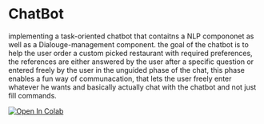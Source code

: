# ChatBot

implementing a task-oriented chatbot that contaitns a NLP compononet as well as a Dialouge-management component. the goal of the chatbot is to help the user order a custom 
picked restaurant with required preferences, the references are either answered by the user after a specific question or entered freely by the user
in the unguided phase of the chat, this phase enables a fun way of communacation, that lets the user freely enter whatever he wants
and basically actually chat with the chatbot and not just fill commands. 

[![Open In Colab](https://colab.research.google.com/assets/colab-badge.svg)](https://colab.research.google.com/drive/17rvxRWX8_DrzYl_PhPSfvR9rVXrEnsPC#scrollTo=6rOxlbc4arpp)
